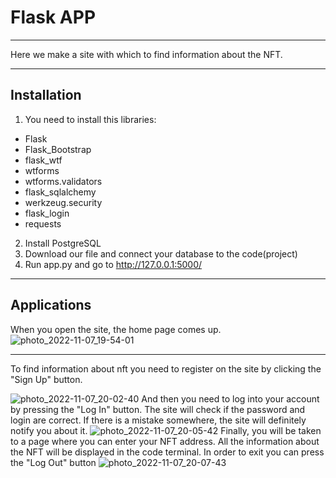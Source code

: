 # Flask APP
___
Here we make a site with which to find information about the NFT.
___
## Installation
1. You need to install this libraries:
+ Flask
+ Flask_Bootstrap
+ flask_wtf
+ wtforms
+ wtforms.validators
+ flask_sqlalchemy
+ werkzeug.security
+ flask_login
+ requests
2.  Install PostgreSQL
3.  Download our file and connect your database to the code(project)
4.  Run app.py and go to http://127.0.0.1:5000/
___ 
## Applications
When you open the site, the home page comes up.
![photo_2022-11-07_19-54-01](https://user-images.githubusercontent.com/97800927/200327457-03a200ca-256b-4e00-a293-ce6d8623b360.jpg)
___


To find information about nft you need to register on the site by clicking the "Sign Up" button.


![photo_2022-11-07_20-02-40](https://user-images.githubusercontent.com/97800927/200329262-5e81da45-1462-4558-84ca-f054fe3cd153.jpg)
And then you need to log into your account by pressing the "Log In" button. The site will check if the password and login are correct. If there is a mistake somewhere, the site will definitely notify you about it.
![photo_2022-11-07_20-05-42](https://user-images.githubusercontent.com/97800927/200330030-61f4b83c-1d0a-45be-88dd-9f10f8dd4ba1.jpg)
Finally, you will be taken to a page where you can enter your NFT address. All the information about the NFT will be displayed in the code terminal. In order to exit you can press the "Log Out" button
![photo_2022-11-07_20-07-43](https://user-images.githubusercontent.com/97800927/200330486-a18fed6f-5570-40ce-9b2c-7ae9f72f1827.jpg)

